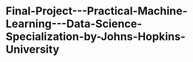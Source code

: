 # Final-Project---Practical-Machine-Learning---Data-Science-Specialization-by-Johns-Hopkins-University